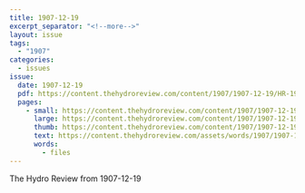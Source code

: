 ```yaml
---
title: 1907-12-19
excerpt_separator: "<!--more-->"
layout: issue
tags:
  - "1907"
categories:
  - issues
issue:
  date: 1907-12-19
  pdf: https://content.thehydroreview.com/content/1907/1907-12-19/HR-1907-12-19.pdf
  pages:
    - small: https://content.thehydroreview.com/content/1907/1907-12-19/small/HR-1907-12-19-01.jpg
      large: https://content.thehydroreview.com/content/1907/1907-12-19/large/HR-1907-12-19-01.jpg
      thumb: https://content.thehydroreview.com/content/1907/1907-12-19/thumbnails/HR-1907-12-19-01.jpg
      text: https://content.thehydroreview.com/assets/words/1907/1907-12-19/HR-1907-12-19-01.txt
      words:
        - files
---
```


The Hydro Review from 1907-12-19

<!--more-->

